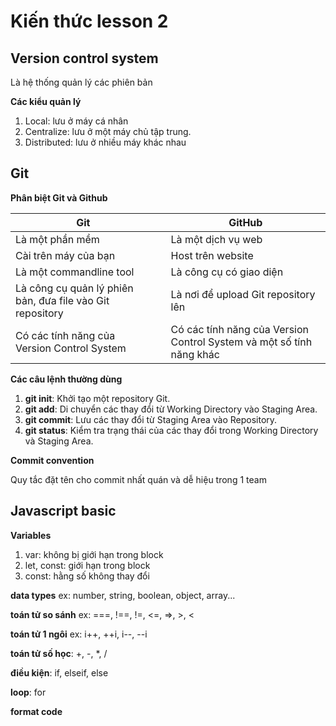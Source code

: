 # Kiến thức lesson 2

## Version control system

Là hệ thống quản lý các phiên bản

**Các kiểu quản lý**

1. Local: lưu ở máy cá nhân
2. Centralize: lưu ở một máy
   chủ tập trung.
3. Distributed: lưu ở nhiều
   máy khác nhau

## Git

**Phân biệt Git và Github**

| Git                                                       |     | GitHub                                                               |
| --------------------------------------------------------- | --- | -------------------------------------------------------------------- |
| Là một phần mềm                                           |     | Là một dịch vụ web                                                   |
| Cài trên máy của bạn                                      |     | Host trên website                                                    |
| Là một commandline tool                                   |     | Là công cụ có giao diện                                              |
| Là công cụ quản lý phiên bản, đưa file vào Git repository |     | Là nơi để upload Git repository lên                                  |
| Có các tính năng của Version Control System               |     | Có các tính năng của Version Control System và một số tính năng khác |

**Các câu lệnh thường dùng**

1. **git init**: Khởi tạo một repository Git.
2. **git add**: Di chuyển các thay đổi từ Working Directory vào Staging Area.
3. **git commit**: Lưu các thay đổi từ Staging Area vào Repository.
4. **git status**: Kiểm tra trạng thái của các thay đổi trong Working Directory và Staging Area.

**Commit convention**

Quy tắc đặt tên cho commit nhất quán và dễ hiệu trong 1 team

## Javascript basic

**Variables**

1. var: không bị giới hạn trong block
2. let, const: giới hạn trong block
3. const: hằng số không thay đổi

**data types** ex: number, string, boolean, object, array...

**toán tử so sánh** ex: ===, !==, !=, <=, =>, >, <

**toán tử 1 ngôi** ex: i++, ++i, i--, --i

**toán tử số học**: +, -, \*, /

**điều kiện**: if, elseif, else

**loop**: for

**format code**
